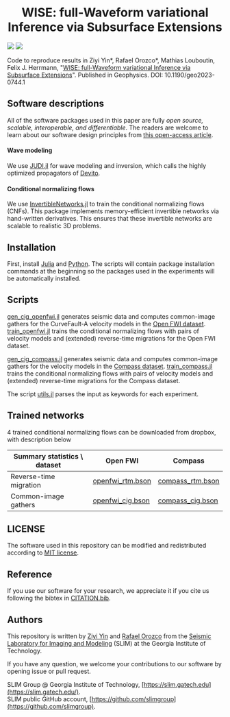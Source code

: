 <h1 align="center">WISE: full-Waveform variational Inference via Subsurface Extensions</h1>

[![][license-img]][license-status] [![][zenodo-img]][zenodo-status]

Code to reproduce results in Ziyi Yin\*, Rafael Orozco\*, Mathias Louboutin, Felix J. Herrmann, "[WISE: full-Waveform variational Inference via Subsurface Extensions](https://doi.org/10.1190/geo2023-0744.1)". Published in Geophysics. DOI: 10.1190/geo2023-0744.1

## Software descriptions

All of the software packages used in this paper are fully *open source, scalable, interoperable, and differentiable*. The readers are welcome to learn about our software design principles from [this open-access article](https://library.seg.org/doi/10.1190/tle42070474.1).

#### Wave modeling

We use [JUDI.jl](https://github.com/slimgroup/JUDI.jl) for wave modeling and inversion, which calls the highly optimized propagators of [Devito](https://www.devitoproject.org/).

#### Conditional normalizing flows

We use [InvertibleNetworks.jl] to train the conditional normalizing flows (CNFs). This package implements memory-efficient invertible networks via hand-written derivatives. This ensures that these invertible networks are scalable to realistic 3D problems.

## Installation

First, install [Julia](https://julialang.org/) and [Python](https://www.python.org/). The scripts will contain package installation commands at the beginning so the packages used in the experiments will be automatically installed.

## Scripts

[gen_cig_openfwi.jl](scripts/gen_cig_openfwi.jl) generates seismic data and computes common-image gathers for the CurveFault-A velocity models in the [Open FWI dataset](https://arxiv.org/abs/2111.02926). [train_openfwi.jl](scripts/train_openfwi.jl) trains the conditional normalizing flows with pairs of velocity models and (extended) reverse-time migrations for the Open FWI dataset.

[gen_cig_compass.jl](scripts/gen_cig_compass.jl) generates seismic data and computes common-image gathers for the velocity models in the [Compass dataset](https://doi.org/10.3997/2214-4609.20148575). [train_compass.jl](scripts/train_compass.jl) trains the conditional normalizing flows with pairs of velocity models and (extended) reverse-time migrations for the Compass dataset.

The script [utils.jl](scripts/utils.jl) parses the input as keywords for each experiment.

## Trained networks

4 trained conditional normalizing flows can be downloaded from dropbox, with description below

| Summary statistics \ dataset | Open FWI | Compass | 
|---------------------|----------|----------|
| Reverse-time migration | [openfwi_rtm.bson](https://www.dropbox.com/scl/fi/6k77ptwot5yjwxjgfwyl1/openfwi_rtm.bson?rlkey=wcgk6ny371qahakqgqppoujvn&dl=0) | [compass_rtm.bson](https://www.dropbox.com/scl/fi/ucqpwoz9rd9uj7gnjerxp/compass_rtm.bson?rlkey=9wtxddzev2gju5jd0aoa6vhtc&dl=0) |
| Common-image gathers | [openfwi_cig.bson](https://www.dropbox.com/scl/fi/k3q7vyeg7fe0z7hrho6mi/openfwi_cig.bson?rlkey=4wpeq8s9x8hs5ynde3yaitcmh&dl=0) | [compass_cig.bson](https://www.dropbox.com/scl/fi/uon81i1y2xok0wj569146/compass_cig.bson?rlkey=bo2psq4z7q00j0vo9amexuf02&dl=0) | 

## LICENSE

The software used in this repository can be modified and redistributed according to [MIT license](LICENSE).

## Reference

If you use our software for your research, we appreciate it if you cite us following the bibtex in [CITATION.bib](CITATION.bib).

## Authors

This repository is written by [Ziyi Yin] and [Rafael Orozco] from the [Seismic Laboratory for Imaging and Modeling] (SLIM) at the Georgia Institute of Technology.

If you have any question, we welcome your contributions to our software by opening issue or pull request.

SLIM Group @ Georgia Institute of Technology, [https://slim.gatech.edu](https://slim.gatech.edu/).      
SLIM public GitHub account, [https://github.com/slimgroup](https://github.com/slimgroup).    

[license-status]:LICENSE
[license-img]:http://img.shields.io/badge/license-MIT-brightgreen.svg?style=flat?style=plastic
[Seismic Laboratory for Imaging and Modeling]:https://slim.gatech.edu/
[InvertibleNetworks.jl]:https://github.com/slimgroup/InvertibleNetworks.jl
[Ziyi Yin]:https://ziyiyin97.github.io/
[Rafael Orozco]:https://slim.gatech.edu/people/rafael-orozco
[zenodo-status]:https://doi.org/10.5281/zenodo.10910092
[zenodo-img]:https://zenodo.org/badge/DOI/10.5281/zenodo.10910092.svg?style=plastic